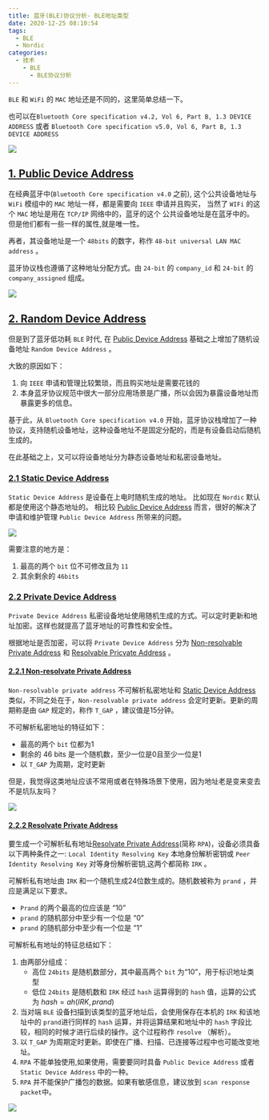 ```yaml
---
title: 蓝牙(BLE)协议分析- BLE地址类型
date: 2020-12-25 08:10:54
tags:
  - BLE
  - Nordic
categories:
  - 技术
    - BLE
      - BLE协议分析
---
```


`BLE` 和 `WiFi` 的 `MAC` 地址还是不同的，这里简单总结一下。

<!-- more -->

也可以在`Bluetooth Core specification v4.2, Vol 6, Part B, 1.3 DEVICE ADDRESS` 或者 `Bluetooth Core specification v5.0, Vol 6, Part B, 1.3 DEVICE ADDRESS`


<img src="https://gitee.com/miaogs/blog_image/raw/master/BLE ADDR Types.png" style="zoom:100%" div align=center />

## <span id="jumpto1">[1. Public Device Address](#1)</span>

在经典蓝牙中(`Bluetooth Core specification v4.0` 之前),
这个公共设备地址与  `WiFi` 模组中的 `MAC` 地址一样，都是需要向 `IEEE` 申请并且购买， 当然了 `WIFi` 的这个 `MAC` 地址是用在 `TCP/IP` 网络中的，蓝牙的这个 公共设备地址是在蓝牙中的。
但是他们都有一些一样的属性,就是唯一性。

再者，其设备地址是一个 `48bits` 的数字，称作 `48-bit universal LAN MAC address` 。

蓝牙协议栈也遵循了这种地址分配方式。由 `24-bit` 的 `company_id` 和 `24-bit` 的 `company_assigned` 组成。

<img src="https://gitee.com/miaogs/blog_image/raw/master/December2517565.png" style="zoom:100%" div align=center />


## <span id="jumpto2">[2. Random Device Address](#2) </span>

但是到了蓝牙低功耗 `BLE` 时代, 在 [Public Device Address](#jumpto1) 基础之上增加了随机设备地址 `Random Device Address` 。

大致的原因如下：

1. 向 `IEEE` 申请和管理比较繁琐，而且购买地址是需要花钱的
2. 本身蓝牙协议规范中很大一部分应用场景是广播，所以会因为暴露设备地址而暴露更多的信息。

基于此，从 `Bluetooth Core specification v4.0` 开始，蓝牙协议栈增加了一种协议，支持随机设备地址，这种设备地址不是固定分配的，而是有设备启动后随机生成的。

在此基础之上，又可以将设备地址分为静态设备地址和私密设备地址。


### <span id="jumpto21">[2.1 Static Device Address](#21) </span>

`Static Device Address` 是设备在上电时随机生成的地址。 比如现在 `Nordic` 默认都是使用这个静态地址的。
相比较 [Public Device Address](#jumpto1) 而言，很好的解决了申请和维护管理 `Public Device Address` 所带来的问题。


<img src="https://gitee.com/miaogs/blog_image/raw/master/December2810136.png" style="zoom:100%" div align=center />


需要注意的地方是：

1. 最高的两个 `bit` 位不可修改且为 `11`
2. 其余剩余的 `46bits`


### <span id="jumpto22">[2.2 Private Device Address](#22) </span>

`Private Device Address` 私密设备地址使用随机生成的方式。可以定时更新和地址加密。这样也就提高了蓝牙地址的可靠性和安全性。

根据地址是否加密，可以将 `Private Device Address` 分为 [Non-resolvable Private Address](#jumpto221) 和 [Resolvable Pricvate Address](#jumpto222) 。


#### <span id="jumpto221">[2.2.1 Non-resolvate Private Address](#221) </span>

`Non-resolvable private address` 不可解析私密地址和 [Static Device Address](#jumpto21) 类似，不同之处在于，`Non-resolvable private address` 会定时更新。更新的周期称是由 `GAP` 规定的，称作 `T_GAP` ，建议值是15分钟。



不可解析私密地址的特征如下：

- 最高的两个 `bit` 位都为1
- 剩余的 46 bits 是一个随机数，至少一位是0且至少一位是1
- 以 `T_GAP` 为周期，定时更新

但是，我觉得这类地址应该不常用或者在特殊场景下使用，因为地址老是变来变去不是坑队友吗？

<img src="https://gitee.com/miaogs/blog_image/raw/master/December2811147.png" style="zoom:100%" div align=center />

#### <span id="jumpto222">[2.2.2 Resolvate Private Address](#222) </span>


要生成一个可解析私有地址[Resolvate Private Address](#jumpto222)(简称 `RPA`)，设备必须具备以下两种条件之一:
 `Local Identity Resolving Key` 本地身份解析密钥或 `Peer Identity Resolving Key` 对等身份解析密钥,这两个都简称 `IRK` 。


可解析私有地址由 `IRK` 和一个随机生成24位数生成的。随机数被称为 `prand` ，并应是满足以下要求。
- `Prand` 的两个最高的位应该是 “10”
- `prand` 的随机部分中至少有一个位是 “0”
- `prand` 的随机部分中至少有一个位是 “1”

可解析私有地址的特征总结如下：
1. 由两部分组成：
    - 高位 `24bits` 是随机数部分，其中最高两个 `bit` 为“10”，用于标识地址类型
    - 低位 `24bits` 是随机数和 `IRK` 经过 `hash` 运算得到的 `hash` 值，运算的公式为 $hash = ah(IRK, prand)$
2. 当对端 `BLE` 设备扫描到该类型的蓝牙地址后，会使用保存在本机的 `IRK` 和该地址中的 `prand`进行同样的 `hash` 运算，并将运算结果和地址中的 `hash` 字段比较，相同的时候才进行后续的操作。这个过程称作 `resolve` （解析）。
3. 以 `T_GAP` 为周期定时更新。即使在广播、扫描、已连接等过程中也可能改变地址。
4. `RPA` 不能单独使用,如果使用，需要要同时具备 `Public Device Address` 或者 `Static Device Address` 中的一种。
5. `RPA` 并不能保护广播包的数据。如果有敏感信息，建议放到 `scan response packet`中。

<img src="https://gitee.com/miaogs/blog_image/raw/master/December2814558.png" style="zoom:100%" div align=center />


